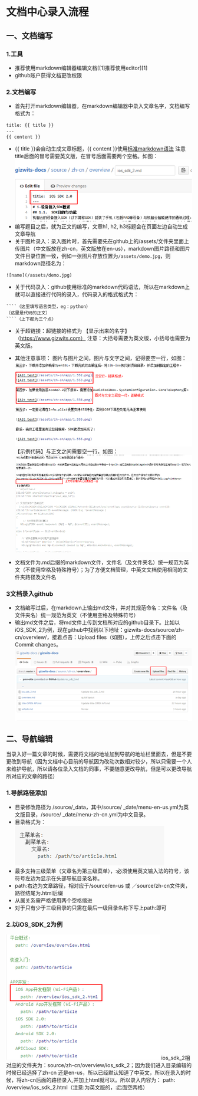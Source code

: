 # 文档中心录入流程
## 一、文档编写
### 1.工具
- 推荐使用markdown编辑器编辑文档[[1]推荐使用editor][1]
- github账户获得文档更改权限

### 2.文档编写
- 首先打开markdown编辑器，在markdown编辑器中录入文章名字，文档编写格式为：

```
title: {{ title }}
---
{{ content }}
```
- {{ title }}会自动生成文章标题，{{ content }}使用[标准markdown语法](https://guides.github.com/pdfs/markdown-cheatsheet-online.pdf)
注意title后面的冒号需要英文版，在冒号后面需要两个空格。如图：
![photo](/assets/标题格式.png)
- 编写题目之后，就为正文的编写，文章h1, h2, h3标题会在页面左边自动生成文章导航
- 关于图片录入：录入图片时，首先需要先在github上的/assets/文件夹里面上传图片（中文版放在zh-cn，英文版放在en-us），markdown图片路径和图片文件目录位置一致，例如一张图片存放位置为`/assets/demo.jpg`，则markdown路径名为：
```
![name](/assets/demo.jpg)
```
- 关于代码录入：github使用标准的markdown代码语法，所以在markdown上就可以直接进行代码的录入，代码录入的格式格式为：
```
````（这里填写语言类型，eg：python）
（这里是代码的正文）
````（上下都为三个点）
```

- 关于超链接：超链接的格式为
【显示出来的名字】（https://www.gizwits.com）
注意：大括号需要为英文版，小括号也需要为英文版。

- 其他注意事项：
图片与图片之间，图片与文字之间，记得要空一行，如图：
![图片格式](/assets/图片格式.png)
【示例代码】与正文之间需要空一行，如图：
![示例代码](/assets/示例代码.png)

- 文档文件为.md后缀的markdown文件，文件名（及文件夹名）统一规范为英文（不使用空格及特殊符号）；为了方便文档管理，中英文文档使用相同的文件夹路径及文件名

### 3文档录入github
- 文档编写过后，在markdown上输出md文件，并对其规范命名：文件名（及文件夹名）统一规范为英文（不使用空格及特殊符号）
- 输出md文件之后，将md文件上传到文档所对应的github目录下。比如以iOS_SDK_2为例，现在github中找到以下地址：gizwits-docs/source/zh-cn/overview/，接着点击：Upload files（如图），上传之后点击下面的Commit changes。
![上传md文件](/assets/上传md文件.png)
## 二、导航编辑
当录入好一篇文章的时候，需要将文档的地址加到导航的地址栏里面去，但是不要更改到导航（因为文档中心目前的导航因为改动次数相对较少，所以只需要一个人来维护导航，所以请各位录入文档的同事，不要随意更改导航，但是可以更改导航所对应的文章的路径）
### 1.导航路径添加
- 目录修改路径为 /source/_data，其中/source/ _date/menu-en-us.yml为英文版目录，/source/ _date/menu-zh-cn.yml为中文目录。
- 目录格式为：
![目录格式](/assets/目录格式.png)
- 最多支持三级菜单（文章名为第三级菜单），:必须使用英文输入法的符号，该符号左边为显示在头部导航目录名称。
- path:右边为文章路径，相对应于/source/en-us 或 ／source/zh-cn文件夹，路径结尾为.html后缀
- 从属关系需严格使用两个空格缩进
- 对于只有少于三级目录的只需在最后一级目录名称下写上path:即可
### 2.以iOS_SDK_2为例
![ios_sdk_2](/assets/ios_sdk_2.png)
ios_sdk_2相对应的文件夹为：source/zh-cn/overview/ios_sdk_2；因为我们进入目录编辑的时候已经选择了zh-cn 还是en-us，所以已经默认知道了中英文，所以在录入的时候，将zh-cn后面的路径录入,并加上html就可以。所以录入内容为：
path:   /overview/ios_sdk_2.html（注意:为英文版的，:后面空两格）